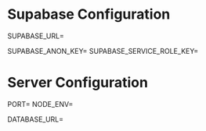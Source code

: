# Supabase Configuration
SUPABASE_URL=

SUPABASE_ANON_KEY=
SUPABASE_SERVICE_ROLE_KEY=

# Server Configuration
PORT=
NODE_ENV=

DATABASE_URL=